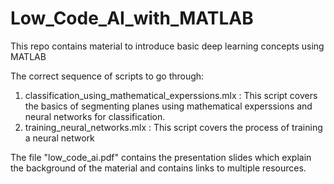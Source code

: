 # Low_Code_AI_with_MATLAB
This repo contains material to introduce basic deep learning concepts using MATLAB

The correct sequence of scripts to go through: 
1. classification_using_mathematical_experssions.mlx  : This script covers the basics of segmenting planes using mathematical experssions and neural networks for classification.
2. training_neural_networks.mlx  : This script covers the process of training a neural network


The file "low_code_ai.pdf" contains the presentation slides which explain the background of the material and contains links to multiple resources. 
